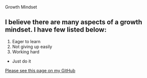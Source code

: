 Growth Mindset



## **I believe there are many aspects of a growth mindset. I have few listed below:**
1. Eager to learn
2. Not giving up easily
3. Working hard
  * Just do it



[Please see this page on my GitHub](https://github.com/FooFooTheSnoo/reading-notes/edit/main/README.md)

